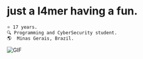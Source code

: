 
#                                                                    just a l4mer having a fun.



```diff
⭐ 17 years.
🔍 Programming and CyberSecurity student.
🌎  Minas Gerais, Brazil.
```

<img align="center" alt="GIF" src="https://media.discordapp.net/attachments/804868761060245574/811301961449603112/unknown.png"/>











 
